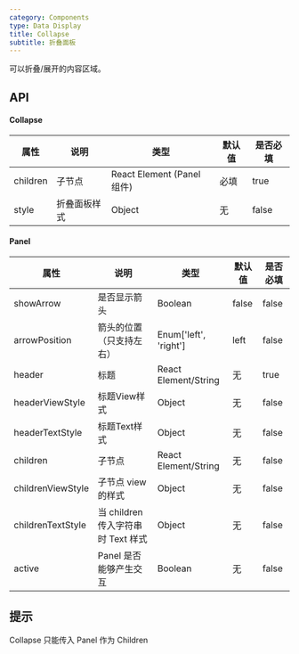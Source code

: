 ```yaml
---
category: Components
type: Data Display
title: Collapse
subtitle: 折叠面板
---
```


可以折叠/展开的内容区域。

## API

#### Collapse

属性 | 说明 | 类型 | 默认值 | 是否必填
----|-----|------|------| -----
| children   | 子节点 | React Element (Panel 组件) | 必填 | true
| style   | 折叠面板样式 | Object | 无 | false

#### Panel

属性 | 说明 | 类型 | 默认值 | 是否必填
----|-----|------|------| -----
| showArrow   | 是否显示箭头 | Boolean | false | false
| arrowPosition   | 箭头的位置（只支持左右） | Enum['left', 'right'] | left | false
| header   | 标题 | React Element/String | 无 | true
| headerViewStyle   | 标题View样式 | Object | 无 | false
| headerTextStyle   | 标题Text样式 | Object | 无 | false
| children   | 子节点 | React Element/String | 无 | false
| childrenViewStyle   | 子节点 view 的样式 | Object | 无 | false
| childrenTextStyle   | 当 children 传入字符串时 Text 样式 | Object | 无 | false
| active   | Panel 是否能够产生交互 | Boolean | 无 | false

## 提示

Collapse 只能传入 Panel 作为 Children